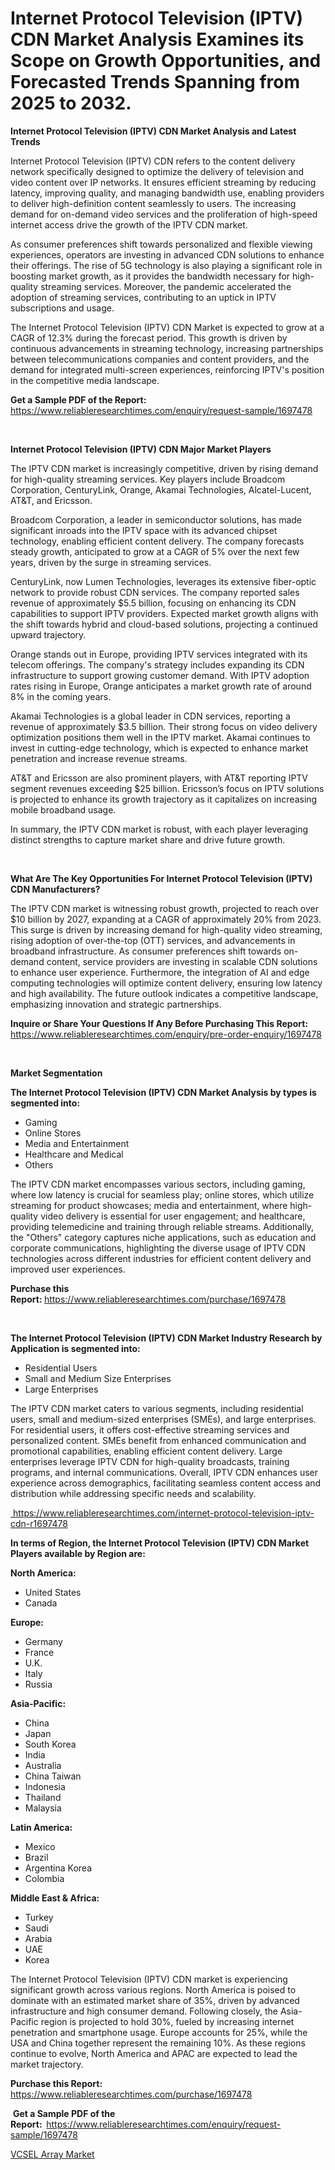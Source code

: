 <p><h1>Internet Protocol Television (IPTV) CDN Market Analysis Examines its Scope on Growth Opportunities, and Forecasted Trends Spanning from 2025 to 2032.</h1></p><p><strong>Internet Protocol Television (IPTV) CDN Market Analysis and Latest Trends</strong></p>
<p><p>Internet Protocol Television (IPTV) CDN refers to the content delivery network specifically designed to optimize the delivery of television and video content over IP networks. It ensures efficient streaming by reducing latency, improving quality, and managing bandwidth use, enabling providers to deliver high-definition content seamlessly to users. The increasing demand for on-demand video services and the proliferation of high-speed internet access drive the growth of the IPTV CDN market.</p><p>As consumer preferences shift towards personalized and flexible viewing experiences, operators are investing in advanced CDN solutions to enhance their offerings. The rise of 5G technology is also playing a significant role in boosting market growth, as it provides the bandwidth necessary for high-quality streaming services. Moreover, the pandemic accelerated the adoption of streaming services, contributing to an uptick in IPTV subscriptions and usage.</p><p>The Internet Protocol Television (IPTV) CDN Market is expected to grow at a CAGR of 12.3% during the forecast period. This growth is driven by continuous advancements in streaming technology, increasing partnerships between telecommunications companies and content providers, and the demand for integrated multi-screen experiences, reinforcing IPTV's position in the competitive media landscape.</p></p>
<p><strong>Get a Sample PDF of the Report:&nbsp;</strong> <a href="https://www.reliableresearchtimes.com/enquiry/request-sample/1697478?utm_campaign=2222&utm_medium=2&utm_source=Github&utm_content=ia&utm_term=24032025&utm_id=internet-protocol-television-iptv-cdn">https://www.reliableresearchtimes.com/enquiry/request-sample/1697478</a></p>
<p>&nbsp;</p>
<p><strong>Internet Protocol Television (IPTV) CDN Major Market Players</strong></p>
<p><p>The IPTV CDN market is increasingly competitive, driven by rising demand for high-quality streaming services. Key players include Broadcom Corporation, CenturyLink, Orange, Akamai Technologies, Alcatel-Lucent, AT&T, and Ericsson.</p><p>Broadcom Corporation, a leader in semiconductor solutions, has made significant inroads into the IPTV space with its advanced chipset technology, enabling efficient content delivery. The company forecasts steady growth, anticipated to grow at a CAGR of 5% over the next few years, driven by the surge in streaming services.</p><p>CenturyLink, now Lumen Technologies, leverages its extensive fiber-optic network to provide robust CDN services. The company reported sales revenue of approximately $5.5 billion, focusing on enhancing its CDN capabilities to support IPTV providers. Expected market growth aligns with the shift towards hybrid and cloud-based solutions, projecting a continued upward trajectory.</p><p>Orange stands out in Europe, providing IPTV services integrated with its telecom offerings. The company's strategy includes expanding its CDN infrastructure to support growing customer demand. With IPTV adoption rates rising in Europe, Orange anticipates a market growth rate of around 8% in the coming years.</p><p>Akamai Technologies is a global leader in CDN services, reporting a revenue of approximately $3.5 billion. Their strong focus on video delivery optimization positions them well in the IPTV market. Akamai continues to invest in cutting-edge technology, which is expected to enhance market penetration and increase revenue streams.</p><p>AT&T and Ericsson are also prominent players, with AT&T reporting IPTV segment revenues exceeding $25 billion. Ericsson’s focus on IPTV solutions is projected to enhance its growth trajectory as it capitalizes on increasing mobile broadband usage.</p><p>In summary, the IPTV CDN market is robust, with each player leveraging distinct strengths to capture market share and drive future growth.</p></p>
<p>&nbsp;</p>
<p><strong>What Are The Key Opportunities For Internet Protocol Television (IPTV) CDN Manufacturers?</strong></p>
<p><p>The IPTV CDN market is witnessing robust growth, projected to reach over $10 billion by 2027, expanding at a CAGR of approximately 20% from 2023. This surge is driven by increasing demand for high-quality video streaming, rising adoption of over-the-top (OTT) services, and advancements in broadband infrastructure. As consumer preferences shift towards on-demand content, service providers are investing in scalable CDN solutions to enhance user experience. Furthermore, the integration of AI and edge computing technologies will optimize content delivery, ensuring low latency and high availability. The future outlook indicates a competitive landscape, emphasizing innovation and strategic partnerships.</p></p>
<p><strong>Inquire or Share Your Questions If Any Before Purchasing This Report:</strong> <a href="https://www.reliableresearchtimes.com/enquiry/pre-order-enquiry/1697478?utm_campaign=2222&utm_medium=2&utm_source=Github&utm_content=ia&utm_term=24032025&utm_id=internet-protocol-television-iptv-cdn">https://www.reliableresearchtimes.com/enquiry/pre-order-enquiry/1697478</a></p>
<p>&nbsp;</p>
<p><strong>Market Segmentation</strong></p>
<p><strong>The Internet Protocol Television (IPTV) CDN Market Analysis by types is segmented into:</strong></p>
<p><ul><li>Gaming</li><li>Online Stores</li><li>Media and Entertainment</li><li>Healthcare and Medical</li><li>Others</li></ul></p>
<p><p>The IPTV CDN market encompasses various sectors, including gaming, where low latency is crucial for seamless play; online stores, which utilize streaming for product showcases; media and entertainment, where high-quality video delivery is essential for user engagement; and healthcare, providing telemedicine and training through reliable streams. Additionally, the "Others" category captures niche applications, such as education and corporate communications, highlighting the diverse usage of IPTV CDN technologies across different industries for efficient content delivery and improved user experiences.</p></p>
<p><strong>Purchase this Report:&nbsp;</strong><a href="https://www.reliableresearchtimes.com/purchase/1697478?utm_campaign=2222&utm_medium=2&utm_source=Github&utm_content=ia&utm_term=24032025&utm_id=internet-protocol-television-iptv-cdn">https://www.reliableresearchtimes.com/purchase/1697478</a></p>
<p>&nbsp;</p>
<p><strong>The Internet Protocol Television (IPTV) CDN Market Industry Research by Application is segmented into:</strong></p>
<p><ul><li>Residential Users</li><li>Small and Medium Size Enterprises</li><li>Large Enterprises</li></ul></p>
<p><p>The IPTV CDN market caters to various segments, including residential users, small and medium-sized enterprises (SMEs), and large enterprises. For residential users, it offers cost-effective streaming services and personalized content. SMEs benefit from enhanced communication and promotional capabilities, enabling efficient content delivery. Large enterprises leverage IPTV CDN for high-quality broadcasts, training programs, and internal communications. Overall, IPTV CDN enhances user experience across demographics, facilitating seamless content access and distribution while addressing specific needs and scalability.</p></p>
<p><a href="https://www.reliableresearchtimes.com/internet-protocol-television-iptv-cdn-r1697478?utm_campaign=2222&utm_medium=2&utm_source=Github&utm_content=ia&utm_term=24032025&utm_id=internet-protocol-television-iptv-cdn">&nbsp;https://www.reliableresearchtimes.com/internet-protocol-television-iptv-cdn-r1697478</a></p>
<p><strong>In terms of Region, the Internet Protocol Television (IPTV) CDN Market Players available by Region are:</strong></p>
<p>
    <p> <strong> North America: </strong>
        <ul>
            <li>United States</li>
            <li>Canada</li>
        </ul>
        </p> 
    <p> <strong> Europe: </strong>
        <ul>
            <li>Germany</li>
            <li>France</li>
            <li>U.K.</li>
            <li>Italy</li>
            <li>Russia</li>
        </ul>
        </p> 
    <p> <strong> Asia-Pacific: </strong>
        <ul>
            <li>China</li>
            <li>Japan</li>
            <li>South Korea</li>
            <li>India</li>
            <li>Australia</li>
            <li>China Taiwan</li>
            <li>Indonesia</li>
            <li>Thailand</li>
            <li>Malaysia</li>
        </ul>
        </p> 
    <p> <strong> Latin America: </strong>
        <ul>
            <li>Mexico</li>
            <li>Brazil</li>
            <li>Argentina Korea</li>
            <li>Colombia</li>
        </ul>
        </p> 
    <p> <strong> Middle East & Africa: </strong>
        <ul>
            <li>Turkey</li>
            <li>Saudi</li>
            <li>Arabia</li>
            <li>UAE</li>
            <li>Korea</li>
        </ul>
    </p>
    </p>
<p><p>The Internet Protocol Television (IPTV) CDN market is experiencing significant growth across various regions. North America is poised to dominate with an estimated market share of 35%, driven by advanced infrastructure and high consumer demand. Following closely, the Asia-Pacific region is projected to hold 30%, fueled by increasing internet penetration and smartphone usage. Europe accounts for 25%, while the USA and China together represent the remaining 10%. As these regions continue to evolve, North America and APAC are expected to lead the market trajectory.</p></p>
<p><strong>Purchase this Report: </strong><a href="https://www.reliableresearchtimes.com/purchase/1697478?utm_campaign=2222&utm_medium=2&utm_source=Github&utm_content=ia&utm_term=24032025&utm_id=internet-protocol-television-iptv-cdn">https://www.reliableresearchtimes.com/purchase/1697478</a></p>
<p>&nbsp;<strong>Get a Sample PDF of the Report:&nbsp;&nbsp;</strong><a href="https://www.reliableresearchtimes.com/enquiry/request-sample/1697478?utm_campaign=2222&utm_medium=2&utm_source=Github&utm_content=ia&utm_term=24032025&utm_id=internet-protocol-television-iptv-cdn">https://www.reliableresearchtimes.com/enquiry/request-sample/1697478</a></p>
<p><strong></strong></p>
<p><p><a href="https://github.com/LilianFaulkner65/Market-Research-Report-List-2/blob/main/vcsel-array-market.md?utm_campaign=2222&utm_medium=2&utm_source=Github&utm_content=ia&utm_term=24032025&utm_id=internet-protocol-television-iptv-cdn">VCSEL Array Market</a></p></p>